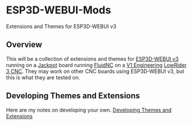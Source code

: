 # ESP3D-WEBUI-Mods
Extensions and Themes for ESP3D-WEBUI v3

## Overview
This will be a collection of extensions and themes for [ESP3D-WEBUI v3](https://github.com/luc-github/ESP3D-WEBUI/tree/3.0) running on a [Jackpot](https://docs.v1e.com/electronics/jackpot/) board running [FluidNC](https://github.com/bdring/FluidNC) on a [V1 Engineering](https://www.v1e.com) [LowRider 3 CNC](https://docs.v1e.com/lowrider/).  They may work on other CNC boards using ESP3D-WEBUI v3, but this is what they are tested on.

## Developing Themes and Extensions
Here are my notes on developing your own.
[Developing Themes and Extensions](\Docs\Development.md)
